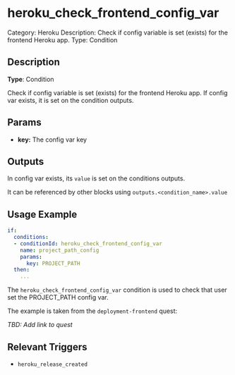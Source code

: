 # heroku_check_frontend_config_var

Category: Heroku
Description: Check if config variable is set (exists) for the frontend Heroku app.
Type: Condition

## Description

**Type**: Condition

Check if config variable is set (exists) for the frontend Heroku app. If config var exists, it is set on the condition outputs.

## Params

- **key:** The config var key

## Outputs

In config var exists, its `value` is set on the conditions outputs.

It can be referenced by other blocks using `outputs.<condition_name>.value`

## Usage Example

```yaml
if:
  conditions:
  - conditionId: heroku_check_frontend_config_var
    name: project_path_config
    params:
      key: PROJECT_PATH
  then: 
    ...
```

The `heroku_check_frontend_config_var` condition is used to check that user set the PROJECT_PATH config var. 

The example is taken from the `deployment-frontend` quest:

*TBD: Add link to quest*

## Relevant Triggers

- `heroku_release_created`
